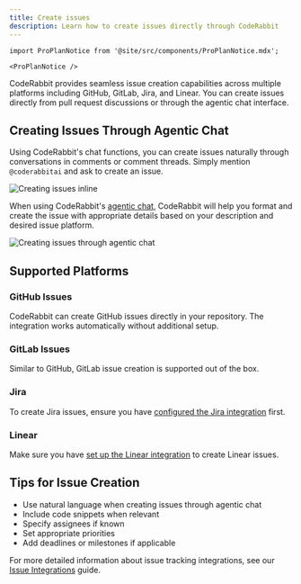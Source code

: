 ```yaml
---
title: Create issues
description: Learn how to create issues directly through CodeRabbit
---
```


```mdx-code-block
import ProPlanNotice from '@site/src/components/ProPlanNotice.mdx';

<ProPlanNotice />
```

CodeRabbit provides seamless issue creation capabilities across multiple platforms including GitHub, GitLab, Jira, and Linear. You can create issues directly from pull request discussions or through the agentic chat interface.

## Creating Issues Through Agentic Chat

Using CodeRabbit's chat functions, you can create issues naturally through conversations in comments or comment threads. Simply mention `@coderabbitai` and ask to create an issue.

![Creating issues inline](/img/guides/create-issue-inline.png)

When using CodeRabbit's [agentic chat](./agent_chat.md), CodeRabbit will help you format and create the issue with appropriate details based on your description and desired issue platform.

![Creating issues through agentic chat](/img/guides/create-issue-agentic.png)

## Supported Platforms

### GitHub Issues

CodeRabbit can create GitHub issues directly in your repository. The integration works automatically without additional setup.

### GitLab Issues

Similar to GitHub, GitLab issue creation is supported out of the box.

### Jira

To create Jira issues, ensure you have [configured the Jira integration](../integrations/issue-integrations.md#jira) first.

### Linear

Make sure you have [set up the Linear integration](../integrations/issue-integrations.md#Linear) to create Linear issues.

## Tips for Issue Creation

- Use natural language when creating issues through agentic chat
- Include code snippets when relevant
- Specify assignees if known
- Set appropriate priorities
- Add deadlines or milestones if applicable

For more detailed information about issue tracking integrations, see our [Issue Integrations](../integrations/issue-integrations.md) guide.
